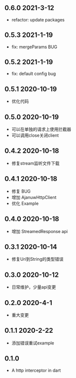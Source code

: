 ## 0.6.0 2021-3-12

- refactor: update packages

## 0.5.3 2021-1-19

- fix: mergeParams BUG

## 0.5.2 2021-1-19

- fix: default config bug

## 0.5.1 2020-10-19

* 优化代码

## 0.5.0 2020-10-19

* 可以在单独的请求上使用拦截器
* 可以调用close关闭client

## 0.4.2 2020-10-18

* 修复stream监听文件下载

## 0.4.1 2020-10-18

* 修复 BUG
* 增加 AjanuwHttpClient
* 优化 Example

## 0.4.0 2020-10-18

* 增加 StreamedResponse api

## 0.3.1 2020-10-14

* 修复Uri到String的类型错误

## 0.3.0 2020-10-12

* 日常维护，少量api变更

## 0.2.0 2020-4-1

* 重大变更

## 0.1.1 2020-2-22

- 添加错误重试example

## 0.1.0

- A http interceptor in dart
